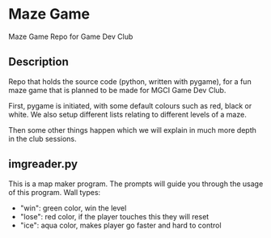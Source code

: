 # Maze Game
Maze Game Repo for Game Dev Club

## Description
Repo that holds the source code (python, written with pygame), for a fun maze game that is planned to be made for MGCI Game Dev Club.

First, pygame is initiated, with some default colours such as red, black or white. We also setup different lists relating to different levels of a maze.

Then some other things happen which we will explain in much more depth in the club sessions.

## imgreader.py
This is a map maker program. The prompts will guide you through the usage of this program.
Wall types:
- "win": green color, win the level
- "lose": red color, if the player touches this they will reset
- "ice": aqua color, makes player go faster and hard to control